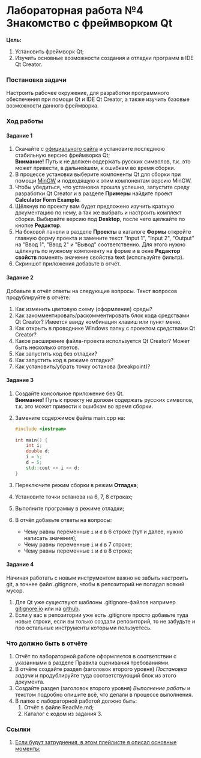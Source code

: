 # Лабораторная работа №4 Знакомство с фреймворком Qt

**Цель:**

1. Установить фреймворк Qt;
2. Изучить основные возможности создания и отладки программ в IDE Qt Creator.

### Постановка задачи

Настроить рабочее окружение, для разработки программного обеспечения при помощи Qt и IDE Qt Creator, а также изучить базовые возможности данного фреймворка.

### Ход работы

#### Задание 1

1. Скачайте с [официального сайта](https://www.qt.io/) и установите последнюю стабильную версию фреймворка Qt;  
   **Внимание!** Путь к не должен содержать русских символов, т.к. это может привести, в дальнейшем, к  ошибкам во время сборки.
2. В процессе установки выберите компоненты Qt для сборки при помощи [MinGW](https://ru.wikipedia.org/wiki/MinGW) и подходящую к этим компонентам версию MinGW.
3. Чтобы убедиться, что установка прошла успешно, запустите среду разработки Qt Creator и в разделе **Примеры** найдите проект **Calculator Form Example**.
4. Щёлкнув по проекту вам будет предложено изучить краткую документацию по нему, а так же выбрать и настроить комплект сборки. Выбирайте версию под **Desktop**, после чего щелкайте по кнопке **Редактор**.
5. На боковой панели в разделе **Проекты** в каталоге **Формы** откройте главную форму проекта и замените текст "Input 1", "Input 2", "Output" на "Ввод 1", "Ввод 2" и "Вывод" соответственно. Для этого нужно щёлкнуть по нужному компоненту на форме и в окне **Редактор свойств** поменять значение свойства **text** (используйте фильтр).
6. Скриншот приложения добавьте в отчёт.

#### Задание 2

Добавьте в отчёт ответы на следующие вопросы. Текст вопросов продублируйте в отчёте:

1. Как изменить цветовую схему (оформление) среды?
2. Как закомментировать/раскомментировать блок кода средствами Qt Creator? Имеется ввиду комбинация клавиш или пункт меню.
3. Как открыть в проводнике Windows папку с проектом средствами Qt Creator?
4. Какое расширение файла-проекта используется Qt Creator? Может быть несколько ответов.
5. Как запустить код без отладки?
6. Как запустить код в режиме отладки?
7. Как установить/убрать точку останова (breakpoint)?

#### Задание 3

1. Создайте консольное приложение без Qt.  
   **Внимание!** Путь к проекту не должен содержать русских символов, т.к. это может привести к ошибкам во время сборки.

2. Замените содержимое файла main.cpp на:

   ```c++
   #include <iostream>
    
   int main() {
       int i;
       double d;
       i = 5;
       d = 5;
       std::cout << i << d;
   }
   ```

3. Переключите режим сборки в режим **Отладка**;

4. Установите точки останова на 6, 7, 8 строках;

5.  Выполните программу в режиме отладки;

6. В отчёт добавьте ответы на вопросы:

   - Чему равны переменные `i` и `d` в 6 строке (тут и далее, нужно написать значения);
   - Чему равны переменные `i` и `d` в 7 строке;
   - Чему равны переменные `i` и `d` в 8 строке;

#### Задание 4

Начиная работать с новым инструментом важно не забыть настроить git, а точнее файл .gitignore, чтобы в репозиторий не попадал всякий мусор.

1. Для Qt уже существуют шаблоны .gitignore-файлов например [gitignore.io](https://www.toptal.com/developers/gitignore) или на [github](https://github.com/github/gitignore).
2. Если у вас в репозитории уже есть .gitignore просто добавьте туда новые строки, если вы только создали репозиторий, то не забудьте и про остальные инструменты которыми пользуетесь.

### Что должно быть в отчёте

1. Отчёт по лабораторной работе оформляется в соответствии с указанными в разделе Правила оценивания требованиями.
2. В отчёте создайте раздел (заголовок второго уровня) *Постановка задачи* и продублируйте туда соответствующий блок из этого документа.
3. Создайте раздел (заголовок второго уровня) *Выполнение работы* и текстом подробно опишите всё, что делали в процессе выполнения.
4. В папке с лабораторной работой должно быть:
   1. Отчёт в файле ReadMe.md;
   2. Каталог с кодом из задания 3.

### Ссылки

1. [Если будут затруднения, в этом плейлисте я описал основные моменты](https://youtube.com/playlist?list=PLKssqRhCd4-BPcXUHRo6uDQ6E0BKkkOuc);